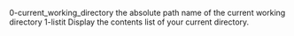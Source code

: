 0-current_working_directory the absolute path name of the current working directory
1-listit Display the contents list of your current directory.


